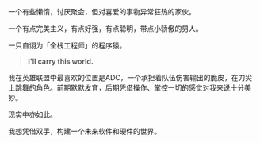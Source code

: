 一个有些懒惰，讨厌聚会，但对喜爱的事物异常狂热的家伙。

一个有点完美主义，有点好强，有点聪明，带点小骄傲的男人。

一只自诩为「全栈工程师」的程序猿。

>**I'll carry this world.**

我在英雄联盟中最喜欢的位置是ADC，一个承担着队伍伤害输出的脆皮，在刀尖上跳舞的角色。前期默默发育，后期凭借操作、掌控一切的感觉对我来说十分美妙。

现实中亦如此。

我想凭借双手，构建一个未来软件和硬件的世界。
